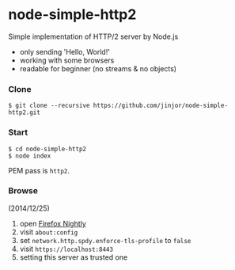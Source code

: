 node-simple-http2
=================

Simple implementation of HTTP/2 server by Node.js

- only sending 'Hello, World!'
- working with some browsers
- readable for beginner (no streams & no objects)

### Clone
```
$ git clone --recursive https://github.com/jinjor/node-simple-http2.git
```

### Start
```
$ cd node-simple-http2
$ node index
```
PEM pass is `http2`.

### Browse
(2014/12/25)

1. open [Firefox Nightly](https://nightly.mozilla.org/)
2. visit `about:config`
3. set `network.http.spdy.enforce-tls-profile` to `false`
4. visit `https://localhost:8443`
5. setting this server as trusted one


